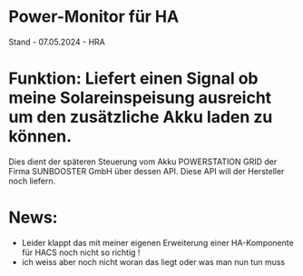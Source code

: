 # Power-Monitor für HA  
Stand - 07.05.2024 - HRA

# Funktion: Liefert einen Signal ob meine Solareinspeisung ausreicht um den zusätzliche Akku laden zu können.
 Dies dient der späteren Steuerung vom Akku POWERSTATION GRID der Firma SUNBOOSTER GmbH über dessen API. Diese API will der Hersteller noch liefern.
 
# News:
 + Leider klappt das mit meiner eigenen Erweiterung einer HA-Komponente für HACS noch nicht so richtig !
 + ich weiss aber noch nicht woran das liegt oder was man nun tun muss
 

